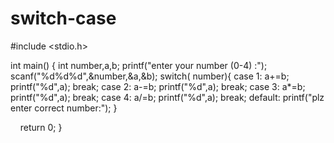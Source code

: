 # switch-case
#include <stdio.h>

int main() {
  int number,a,b;
  printf("enter your number (0-4) :");
  scanf("%d%d%d",&number,&a,&b);
  switch( number){
      case 1:
            a+=b;
            printf("%d",a);
            break;
      case 2:
            a-=b;
            printf("%d",a);
            break;
      case 3:
            a*=b;
            printf("%d",a);
            break;
      case 4:
            a/=b;
            printf("%d",a);
            break;
            default:
                printf("plz enter correct number:");
            }
  
    return 0;
}
